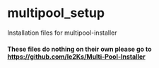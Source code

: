 # multipool_setup

Installation files for multipool-installer

#### These files do nothing on their own please go to https://github.com/le2Ks/Multi-Pool-Installer

